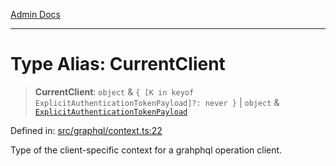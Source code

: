 [Admin Docs](/)

***

# Type Alias: CurrentClient

> **CurrentClient**: `object` & `{ [K in keyof ExplicitAuthenticationTokenPayload]?: never }` \| `object` & [`ExplicitAuthenticationTokenPayload`](ExplicitAuthenticationTokenPayload.md)

Defined in: [src/graphql/context.ts:22](https://github.com/NishantSinghhhhh/talawa-api/blob/502aef4080ad9777c9b76e051d199e7a956ceecc/src/graphql/context.ts#L22)

Type of the client-specific context for a grahphql operation client.
